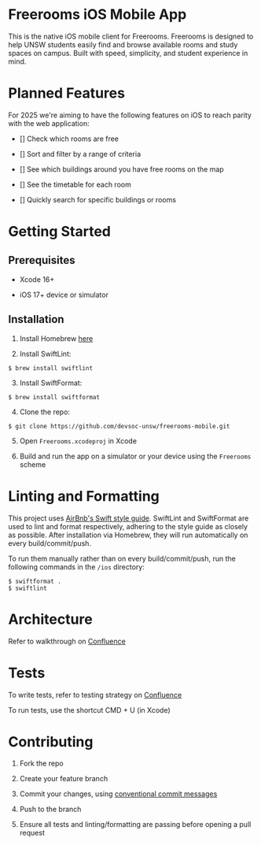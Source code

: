 # Freerooms iOS Mobile App

This is the native iOS mobile client for Freerooms. Freerooms is designed to help UNSW students easily find and browse available rooms and study spaces on campus. Built with speed, simplicity, and student experience in mind.

# Planned Features

For 2025 we're aiming to have the following features on iOS to reach parity with the web application:

- [] Check which rooms are free

- [] Sort and filter by a range of criteria

- [] See which buildings around you have free rooms on the map

- [] See the timetable for each room

- [] Quickly search for specific buildings or rooms

# Getting Started

## Prerequisites

- Xcode 16+

- iOS 17+ device or simulator

## Installation

1. Install Homebrew [here](https://brew.sh/)

2. Install SwiftLint:

```console
$ brew install swiftlint
```

3. Install SwiftFormat:

```console
$ brew install swiftformat
```

4. Clone the repo:

```console
$ git clone https://github.com/devsoc-unsw/freerooms-mobile.git
```

5. Open `Freerooms.xcodeproj` in Xcode

6. Build and run the app on a simulator or your device using the `Freerooms` scheme

# Linting and Formatting
This project uses [AirBnb's Swift style guide](https://github.com/airbnb/swift). SwiftLint and SwiftFormat are used to lint and format respectively, adhering to the style guide as closely as possible. After installation via Homebrew, they will run automatically on every build/commit/push.

To run them manually rather than on every build/commit/push, run the following commands in the `/ios` directory:
```console
$ swiftformat .
$ swiftlint
```

# Architecture

Refer to walkthrough on [Confluence](https://devsoc.atlassian.net/wiki/spaces/F/pages/349733080/Mobile+Architecturehttps://devsoc.atlassian.net/wiki/spaces/F/pages/349733080/Mobile+Architecture)

# Tests

To write tests, refer to testing strategy on [Confluence](https://devsoc.atlassian.net/wiki/spaces/F/pages/349798619/Test+Driven+Development)

To run tests, use the shortcut CMD + U (in Xcode)

# Contributing

1. Fork the repo

2. Create your feature branch

3. Commit your changes, using [conventional commit messages](https://www.conventionalcommits.org/en/v1.0.0/)

4. Push to the branch

5. Ensure all tests and linting/formatting are passing before opening a pull request
